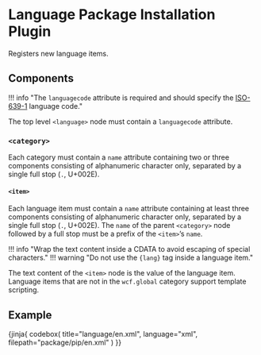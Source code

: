 # Language Package Installation Plugin

Registers new language items.

## Components

!!! info "The `languagecode` attribute is required and should specify the [ISO-639-1](https://en.wikipedia.org/wiki/ISO_639-1) language code."

The top level `<language>` node must contain a `languagecode` attribute.

### `<category>`

Each category must contain a `name` attribute containing two or three components consisting of alphanumeric character only, separated by a single full stop (`.`, U+002E).

#### `<item>`

Each language item must contain a `name` attribute containing at least three components consisting of alphanumeric character only, separated by a single full stop (`.`, U+002E). The `name` of the parent `<category>` node followed by a full stop must be a prefix of the `<item>`’s `name`.

!!! info "Wrap the text content inside a CDATA to avoid escaping of special characters."
!!! warning "Do not use the `{lang}` tag inside a language item."

The text content of the `<item>` node is the value of the language item. Language items that are not in the `wcf.global` category support template scripting.

## Example

{jinja{ codebox(
  title="language/en.xml",
  language="xml",
  filepath="package/pip/en.xml"
) }}
